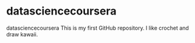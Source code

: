 datasciencecoursera
===================

datasciencecoursera
This is my first GitHub repository.
I like crochet and draw kawaii.
